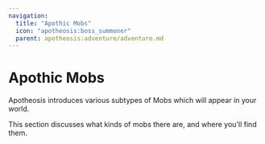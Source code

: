 ```yaml
---
navigation:
  title: "Apothic Mobs"
  icon: "apotheosis:boss_summoner"
  parent: apotheosis:adventure/adventure.md
---
```


# Apothic Mobs

Apotheosis introduces various subtypes of Mobs which will appear in your world.

This section discusses what kinds of mobs there are, and where you'll find them.

<SubPages />